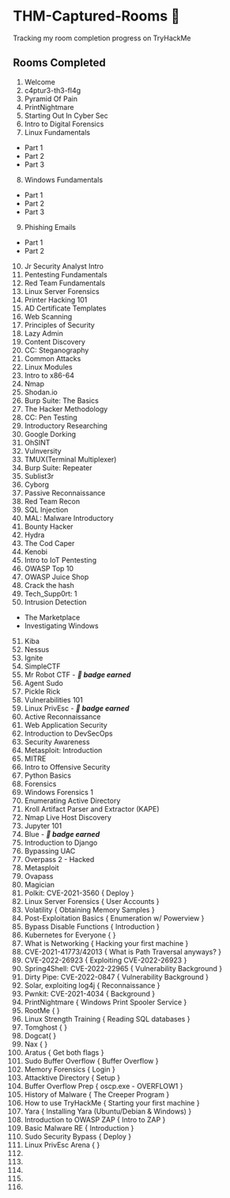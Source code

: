 # THM-Captured-Rooms 🚩
Tracking my room completion progress on TryHackMe 


## Rooms Completed 

1. Welcome
2. c4ptur3-th3-fl4g
3. Pyramid Of Pain
4. PrintNightmare
5. Starting Out In Cyber Sec
6. Intro to Digital Forensics
7. Linux Fundamentals 
- Part 1
- Part 2
- Part 3
8. Windows Fundamentals 
- Part 1
- Part 2
- Part 3
9. Phishing Emails 
- Part 1
- Part 2 

10. Jr Security Analyst Intro
11. Pentesting Fundamentals
12. Red Team Fundamentals
13. Linux Server Forensics
14. Printer Hacking 101
15. AD Certificate Templates
16. Web Scanning
17. Principles of Security
18. Lazy Admin
19. Content Discovery
20. CC: Steganography
21. Common Attacks 
22. Linux Modules
23. Intro to x86-64
24. Nmap
25. Shodan.io
26. Burp Suite: The Basics
27. The Hacker Methodology
28. CC: Pen Testing
29. Introductory Researching
30. Google Dorking
31. OhSINT
32. Vulnversity
33. TMUX(Terminal Multiplexer)
34. Burp Suite: Repeater
35. Sublist3r
36. Cyborg
37. Passive Reconnaissance
38. Red Team Recon
39. SQL Injection
40. MAL: Malware Introductory
41. Bounty Hacker
42. Hydra
43. The Cod Caper
44. Kenobi
45. Intro to IoT Pentesting
46. OWASP Top 10
47. OWASP Juice Shop
48. Crack the hash
49. Tech_Supp0rt: 1
50. Intrusion Detection
- The Marketplace
- Investigating Windows
51. Kiba
52. Nessus
53. Ignite 
54. SimpleCTF
55. Mr Robot CTF - **_📛 badge earned_**
56. Agent Sudo
57. Pickle Rick 
58. Vulnerabilities 101
59. Linux PrivEsc - **_📛 badge earned_**
60. Active Reconnaissance
61. Web Application Security
62. Introduction to DevSecOps
63. Security Awareness 
64. Metasploit: Introduction
65. MITRE
66. Intro to Offensive Security
67. Python Basics
68. Forensics
69. Windows Forensics 1 
70. Enumerating Active Directory
71. Kroll Artifact Parser and Extractor (KAPE)
72. Nmap Live Host Discovery 
73. Jupyter 101 
74. Blue - **_📛 badge earned_**
75. Introduction to Django 
76. Bypassing UAC 
77. Overpass 2 - Hacked
78. Metasploit
79. Ovapass
80. Magician
81. Polkit: CVE-2021-3560 { Deploy }
82. Linux Server Forensics { User Accounts }
83. Volatility { Obtaining Memory Samples }
84. Post-Exploitation Basics { Enumeration w/ Powerview }
85. Bypass Disable Functions { Introduction }
86. Kubernetes for Everyone { }
87. What is Networking { Hacking your first machine }
88. CVE-2021-41773/42013 { What is Path Traversal anyways? }
89. CVE-2022-26923 { Exploiting CVE-2022-26923 }
90. Spring4Shell: CVE-2022-22965 { Vulnerability Background }
91. Dirty Pipe: CVE-2022-0847 { Vulnerability Background }
92. Solar, exploiting log4j { Reconnaissance }
93. Pwnkit: CVE-2021-4034 { Background }
94. PrintNightmare { Windows Print Spooler Service }
95. RootMe {  }
96. Linux Strength Training { Reading SQL databases }
97. Tomghost {  }
98. Dogcat{  }
99. Nax {  }
100. Aratus { Get both flags }
101. Sudo Buffer Overflow { Buffer Overflow }
102. Memory Forensics { Login }
103. Attacktive Directory { Setup }
104. Buffer Overflow Prep { oscp.exe - OVERFLOW1 }
105. History of Malware { The Creeper Program }
106. How to use TryHackMe { Starting your first machine }
107. Yara {  Installing Yara (Ubuntu/Debian & Windows) }
108. Introduction to OWASP ZAP { Intro to ZAP }
109. Basic Malware RE { Introduction }
110. Sudo Security Bypass { Deploy }
111. Linux PrivEsc Arena { }
112. 
113.
114. 
115. 
116. 

 


